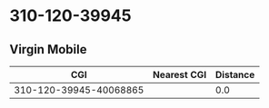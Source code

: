 # 310-120-39945
## Virgin Mobile


| CGI | Nearest CGI | Distance |
|-----|-------------|----------|
| 310-120-39945-40068865 |  | 0.0 |

